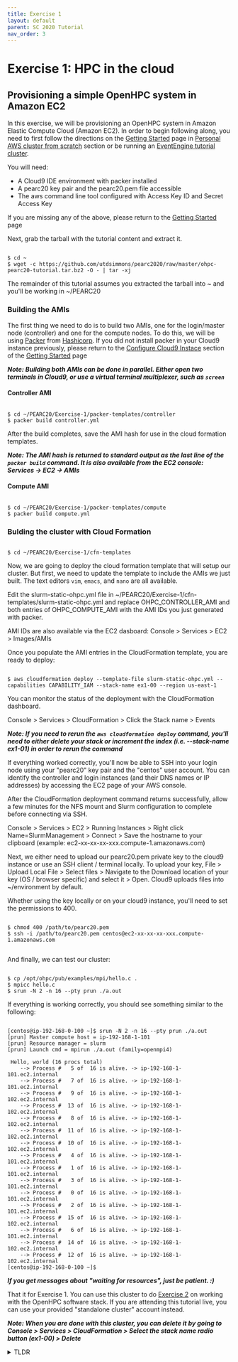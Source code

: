 ```yaml
---
title: Exercise 1
layout: default
parent: SC 2020 Tutorial
nav_order: 3
---
```



# Exercise 1: HPC in the cloud
## Provisioning a simple OpenHPC system in Amazon EC2


In this exercise, we will be provisioning an OpenHPC system in Amazon Elastic Compute Cloud (Amazon EC2). 
In order to begin following along, you need to first follow the directions on the [Getting Started](getting-started.html) page in [Personal AWS cluster from scratch](getting-started.html#personal-aws-cluster-from-scratch) section or be running an [EventEngine tutorial cluster](getting-started.html#eventengine-tutorial-cluster). 

You will need:

* A Cloud9 IDE environment with packer installed
* A pearc20 key pair and the pearc20.pem file accessible
* The aws command line tool configured with Access Key ID and Secret Access Key

If you are missing any of the above, please return to the [Getting Started](getting-started.html) page


Next, grab the tarball with the tutorial content and extract it.

~~~

$ cd ~
$ wget -c https://github.com/utdsimmons/pearc2020/raw/master/ohpc-pearc20-tutorial.tar.bz2 -O - | tar -xj

~~~

The remainder of this tutorial assumes you extracted the tarball into ~ and you'll be working in ~/PEARC20



### Building the AMIs

The first thing we need to do is to build two AMIs, one for the login/master node (controller) and one for the compute nodes.
To do this, we will be using [Packer](https://www.packer.io/) from [Hashicorp](https://www.hashicorp.com/). 
If you did not install packer in your Cloud9 instance previously, please return to the [Configure Cloud9 Instace](getting-started.html#create-and-configure-cloud9-instance) section of the [Getting Started](getting-started.html) page

***Note: Building both AMIs can be done in parallel. Either open two terminals in Cloud9, or use a virtual terminal multiplexer, such as `screen`***

#### Controller AMI

~~~

$ cd ~/PEARC20/Exercise-1/packer-templates/controller
$ packer build controller.yml

~~~

After the build completes, save the AMI hash for use in the cloud formation templates.


***Note: The AMI hash is returned to standard output as the last line of the `packer build` command. It is also available from the EC2 console: Services -> EC2 -> AMIs***

#### Compute AMI

~~~

$ cd ~/PEARC20/Exercise-1/packer-templates/compute
$ packer build compute.yml

~~~

### Bulding the cluster with Cloud Formation

~~~

$ cd ~/PEARC20/Exercise-1/cfn-templates

~~~

Now, we are going to deploy the cloud formation template that will setup our cluster.
But first, we need to update the template to include the AMIs we just built. The text editors `vim`, `emacs`, and `nano` are all available.


Edit the slurm-static-ohpc.yml file in ~/PEARC20/Exercise-1/cfn-templates/slurm-static-ohpc.yml and replace OHPC_CONTROLLER_AMI and both entries of OHPC_COMPUTE_AMI with the AMI IDs you just generated with packer.

AMI IDs are also available via the EC2 dasboard: Console > Services > EC2 > Images/AMIs 

Once you populate the AMI entries in the CloudFormation template, you are ready to deploy:

~~~

$ aws cloudformation deploy --template-file slurm-static-ohpc.yml --capabilities CAPABILITY_IAM --stack-name ex1-00 --region us-east-1

~~~

You can monitor the status of the deployment with the CloudFormation dashboard.

Console > Services > CloudFormation > Click the Stack name > Events

***Note: If you need to rerun the `aws cloudformation deploy` command, you'll need to either delete your stack or increment the index (i.e. --stack-name ex1-01) in order to rerun the command***

If everything worked correctly, you'll now be able to SSH into your login node using your "pearc20" key pair and the "centos" user account. You can identify the controller and login instances (and their DNS names or IP addresses) by accessing the EC2 page of your AWS console.

After the CloudFormation deployment command returns successfully, allow a few minutes for the NFS mount and Slurm configuration to complete before connecting via SSH.

Console > Services > EC2 > Running Instances > Right click Name=SlurmManagement > Connect > Save the hostname to your clipboard (example: ec2-xx-xx-xx-xxx.compute-1.amazonaws.com)

Next, we either need to upload our pearc20.pem private key to the cloud9 instance or use an SSH client / terminal locally.
To upload your key, File > Upload Local File > Select files > Navigate to the Download location of your key (OS / browser specific) and select it > Open.
Cloud9 uploads files into ~/environment by default.


Whether using the key locally or on your cloud9 instance, you'll need to set the permissions to 400.



~~~

$ chmod 400 /path/to/pearc20.pem
$ ssh -i /path/to/pearc20.pem centos@ec2-xx-xx-xx-xxx.compute-1.amazonaws.com


~~~

And finally, we can test our cluster:

~~~

$ cp /opt/ohpc/pub/examples/mpi/hello.c .
$ mpicc hello.c
$ srun -N 2 -n 16 --pty prun ./a.out 

~~~

If everything is working correctly, you should see something similar to the following:

~~~

[centos@ip-192-168-0-100 ~]$ srun -N 2 -n 16 --pty prun ./a.out 
[prun] Master compute host = ip-192-168-1-101
[prun] Resource manager = slurm
[prun] Launch cmd = mpirun ./a.out (family=openmpi4)

 Hello, world (16 procs total)
    --> Process #   5 of  16 is alive. -> ip-192-168-1-101.ec2.internal
    --> Process #   7 of  16 is alive. -> ip-192-168-1-101.ec2.internal
    --> Process #   9 of  16 is alive. -> ip-192-168-1-102.ec2.internal
    --> Process #  13 of  16 is alive. -> ip-192-168-1-102.ec2.internal
    --> Process #   8 of  16 is alive. -> ip-192-168-1-102.ec2.internal
    --> Process #  11 of  16 is alive. -> ip-192-168-1-102.ec2.internal
    --> Process #  10 of  16 is alive. -> ip-192-168-1-102.ec2.internal
    --> Process #   4 of  16 is alive. -> ip-192-168-1-101.ec2.internal
    --> Process #   1 of  16 is alive. -> ip-192-168-1-101.ec2.internal
    --> Process #   3 of  16 is alive. -> ip-192-168-1-101.ec2.internal
    --> Process #   0 of  16 is alive. -> ip-192-168-1-101.ec2.internal
    --> Process #   2 of  16 is alive. -> ip-192-168-1-101.ec2.internal
    --> Process #  15 of  16 is alive. -> ip-192-168-1-102.ec2.internal
    --> Process #   6 of  16 is alive. -> ip-192-168-1-101.ec2.internal
    --> Process #  14 of  16 is alive. -> ip-192-168-1-102.ec2.internal
    --> Process #  12 of  16 is alive. -> ip-192-168-1-102.ec2.internal
[centos@ip-192-168-0-100 ~]$ 

~~~

***If you get messages about "waiting for resources", just be patient. :)***

That it for Exercise 1. You can use this cluster to do [Exercise 2](exercise2.html) on working with the OpenHPC software stack.
If you are attending this tutorial live, you can use your provided "standalone cluster" account instead.

***Note: When you are done with this cluster, you can delete it by going to Console > Services > CloudFormation > Select the stack name radio button (ex1-00) > Delete***

<details>
    <summary>TLDR</summary>
    Simply copy/paste these commands into Cloud9 IDE to continue to Exercise 2
    <pre>
        <code>bash <(curl -s https://raw.githubusercontent.com/utdsimmons/pearc2020/master/Ex1-TLDR.sh)
</code>
    </pre>
</details>

